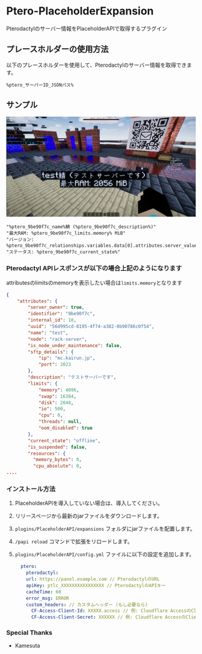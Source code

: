 # Ptero-PlaceholderExpansion

Pterodactylのサーバー情報をPlaceholderAPIで取得するプラグイン

## プレースホルダーの使用方法

以下のプレースホルダーを使用して、Pterodactylのサーバー情報を取得できます。

```
%ptero_サーバーID_JSONパス%
```

## サンプル

![スクリーンショット1](assets/screenshot_1.png)
```
"%ptero_9be90f7c_name%鯖 (%ptero_9be90f7c_description%)"
"最大RAM: %ptero_9be90f7c_limits.memory% MiB"
"バージョン: %ptero_9be90f7c_relationships.variables.data[0].attributes.server_value%"
"ステータス: %ptero_9be90f7c_current_state%"
```

### Pterodactyl APIレスポンスが以下の場合上記のようになります
attributesのlimitsのmemoryを表示したい場合は`limits.memory`となります

```json
{
    "attributes": {
        "server_owner": true,
        "identifier": "9be90f7c",
        "internal_id": 18,
        "uuid": "56d995cd-8195-4f74-a382-0b90786c0f54",
        "name": "test",
        "node": "rack-server",
        "is_node_under_maintenance": false,
        "sftp_details": {
            "ip": "mc.kairun.jp",
            "port": 2023
        },
        "description": "テストサーバーです",
        "limits": {
            "memory": 4096,
            "swap": 16384,
            "disk": 2048,
            "io": 500,
            "cpu": 0,
            "threads": null,
            "oom_disabled": true
        },
        "current_state": "offline",
        "is_suspended": false,
        "resources": {
          "memory_bytes": 0,
          "cpu_absolute": 0,
....
```

### インストール方法

1. PlaceholderAPIを導入していない場合は、導入してください。
2. リリースページから最新のjarファイルをダウンロードします。
3. `plugins/PlaceholderAPI/expansions` フォルダにjarファイルを配置します。
4. `/papi reload` コマンドで拡張をリロードします。
5. `plugins/PlaceholderAPI/config.yml` ファイルに以下の設定を追加します。

    ```yaml
      ptero:
        pterodactyl:
        url: https://panel.example.com // PterodactylのURL
        apiKey: ptlc_XXXXXXXXXXXXXXXX // PterodactylのAPIキー
        cacheTime: 60
        error_msg: ERROR
        custom_headers: // カスタムヘッダー (もし必要なら)
          CF-Access-Client-Id: XXXXX.access // 例: Cloudflare AccessのClient ID
          CF-Access-Client-Secret: XXXXXX // 例: Cloudflare AccessのClient Secret
    ```

### Special Thanks
- Kamesuta